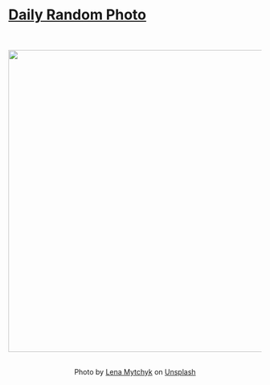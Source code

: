 # [Daily Random Photo](https://www.dailyrandomphoto.com/)

<div align="center">
  <br>
  <br>
  <a href="https://www.dailyrandomphoto.com/p/2022/2022-05-25/"><img src="https://images.unsplash.com/photo-1615801680383-666341b26026?crop=entropy&cs=tinysrgb&fit=max&fm=jpg&ixid=Mnw3NzUwOHwwfDF8cmFuZG9tfHx8fHx8fHx8MTY1MzQzODk2MQ&ixlib=rb-1.2.1&q=80&w=1080" width="600px"></a>
  <br>
  <br>
  <p class="has-text-grey">Photo by <a href="https://unsplash.com/@ellienelie?utm_source=Daily%20Random%20Photo&amp;utm_medium=referral" target="_blank" rel="noopener noreferrer">Lena Mytchyk</a> on <a href="https://unsplash.com/photos/CP6xkO_qt2A?utm_source=Daily%20Random%20Photo&amp;utm_medium=referral" target="_blank" rel="noopener noreferrer">Unsplash</a></p>
</div>
